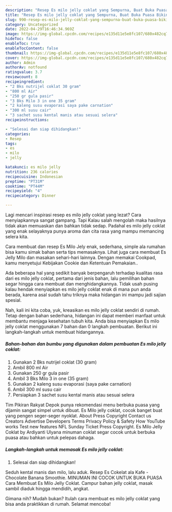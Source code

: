 ```yaml
---
description: "Resep Es milo jelly coklat yang Sempurna, Buat Buka Puasa Bikin Ngiler"
title: "Resep Es milo jelly coklat yang Sempurna, Buat Buka Puasa Bikin Ngiler"
slug: 990-resep-es-milo-jelly-coklat-yang-sempurna-buat-buka-puasa-bikin-ngiler
category: Uncategorized
date: 2022-04-29T16:46:34.969Z
image: https://img-global.cpcdn.com/recipes/e135d11e5e8fc107/680x482cq70/es-milo-jelly-coklat-foto-resep-utama.jpg
hideToc: false
enableToc: true
enableTocContent: false
thumbnail: https://img-global.cpcdn.com/recipes/e135d11e5e8fc107/680x482cq70/es-milo-jelly-coklat-foto-resep-utama.jpg
cover: https://img-global.cpcdn.com/recipes/e135d11e5e8fc107/680x482cq70/es-milo-jelly-coklat-foto-resep-utama.jpg
author: Admin
authorAv: notfound
ratingvalue: 3.7
reviewcount: 8
recipeingredient:
- "2 Bks nutrijel coklat 30 gram"
- "800 ml Air"
- "250 gr gula pasir"
- "3 Bks Milo 3 in one 35 gram"
- "2 kaleng susu evaporasi saya pake carnation"
- "300 ml susu cair"
- "3 sachet susu kental manis atau sesuai selera"
recipeinstructions:

- "Selesai dan siap dihidangkan!"
categories:
- Resep
tags:
- es
- milo
- jelly

katakunci: es milo jelly 
nutrition: 236 calories
recipecuisine: Indonesian
preptime: "PT31M"
cooktime: "PT44M"
recipeyield: "4"
recipecategory: Dinner

---
```



Lagi mencari inspirasi resep es milo jelly coklat yang lezat? Cara menyiapkannya sangat gampang. Tapi Kalau salah mengolah maka hasilnya tidak akan memuaskan dan bahkan tidak sedap. Padahal es milo jelly coklat yang enak selayaknya punya aroma dan cita rasa yang mampu memancing selera kita.


Cara membuat dan resep Es Milo Jely enak, sederhana, simple ala rumahan bisa kamu simak bahan serta tips memasaknya. Lihat juga cara membuat Es Jelly Milo dan masakan sehari-hari lainnya. Dengan memakai Cookpad, kamu menyetujui Kebijakan Cookie dan Ketentuan Pemakaian..

Ada beberapa hal yang sedikit banyak berpengaruh terhadap kualitas rasa dari es milo jelly coklat, pertama dari jenis bahan, lalu pemilihan bahan segar hingga cara membuat dan menghidangkannya. Tidak usah pusing kalau hendak menyiapkan es milo jelly coklat enak di mana pun anda berada, karena asal sudah tahu triknya maka hidangan ini mampu jadi sajian spesial.


Nah, kali ini kita coba, yuk, kreasikan es milo jelly coklat sendiri di rumah. Tetap dengan bahan sederhana, hidangan ini dapat memberi manfaat untuk membantu menjaga kesehatan tubuh kita. Anda bisa menyiapkan Es milo jelly coklat menggunakan 7 bahan dan 0 langkah pembuatan. Berikut ini langkah-langkah untuk membuat hidangannya.

<!--inarticleads1-->

##### Bahan-bahan dan bumbu yang digunakan dalam pembuatan Es milo jelly coklat:

1. Gunakan 2 Bks nutrijel coklat (30 gram)
1. Ambil 800 ml Air
1. Gunakan 250 gr gula pasir
1. Ambil 3 Bks Milo 3 in one (35 gram)
1. Gunakan 2 kaleng susu evaporasi (saya pake carnation)
1. Ambil 300 ml susu cair
1. Persiapkan 3 sachet susu kental manis atau sesuai selera


Tim Pikiran Rakyat Depok punya rekomendasi menu berbuka puasa yang dijamin sangat simpel untuk dibuat. Es Milo jelly coklat, cocok banget buat yang pengen seger-seger nyoklat. About Press Copyright Contact us Creators Advertise Developers Terms Privacy Policy &amp; Safety How YouTube works Test new features NFL Sunday Ticket Press Copyright. Es Milo Jelly Coklat by Ardiyanti Ulyana minuman coklat segar cocok untuk berbuka puasa atau bahkan untuk pelepas dahaga. 

<!--inarticleads2-->

##### Langkah-langkah untuk memasak Es milo jelly coklat:


1. Selesai dan siap dihidangkan!

Seduh kental manis dan milo, lalu aduk. Resep Es Cokelat ala Kafe - Chocolate Banana Smoothie. MINUMAN INI COCOK UNTUK BUKA PUASA Cara Membuat Es Milo Jelly Coklat. Campur bahan jelly coklat, masak sambil diaduk hingga mendidih, angkat. 

Gimana nih? Mudah bukan? Itulah cara membuat es milo jelly coklat yang bisa anda praktikkan di rumah. Selamat mencoba!
